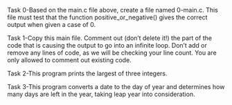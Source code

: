 Task 0-Based on the main.c file above, create a file named 0-main.c. This file must test that the function positive_or_negative() gives the correct output when given a case of 0.

Task 1-Copy this main file. Comment out (don’t delete it!) the part of the code that is causing the output to go into an infinite loop. Don’t add or remove any lines of code, as we will be checking your line count. You are only allowed to comment out existing code.

Task 2-This program prints the largest of three integers.

Task 3-This program converts a date to the day of year and determines how many days are left in the year, taking leap year into consideration.
